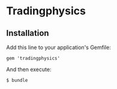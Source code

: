 
# Tradingphysics

## Installation

Add this line to your application's Gemfile:

    gem 'tradingphysics'

And then execute:

    $ bundle
